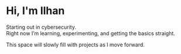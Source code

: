 # Hi, I'm Ilhan  

Starting out in cybersecurity.  
Right now I’m learning, experimenting, and getting the basics straight.  

This space will slowly fill with projects as I move forward.
